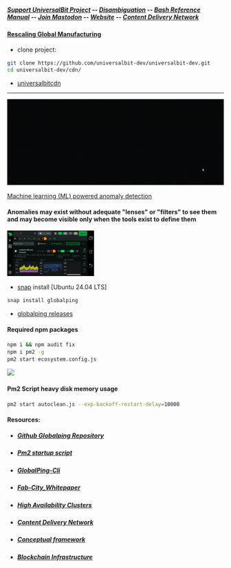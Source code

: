 ##### [Support UniversalBit Project](https://github.com/universalbit-dev/universalbit-dev/tree/main/support) -- [Disambiguation](https://en.wikipedia.org/wiki/Wikipedia:Disambiguation) -- [Bash Reference Manual](https://www.gnu.org/software/bash/manual/html_node/index.html) -- [Join Mastodon](https://mastodon.social/invite/wTHp2hSD) -- [Website](https://www.universalbit.it/) -- [Content Delivery Network](https://universalbitcdn.it/)

#### [Rescaling Global Manufacturing](https://github.com/universalbit-dev/CityGenerator/blob/master/Fab-City_Whitepaper.pdf) 

* clone project:
```bash
git clone https://github.com/universalbit-dev/universalbit-dev.git
cd universalbit-dev/cdn/
```

* [universalbitcdn](https://universalbitcdn.it)
---

<img src="https://github.com/universalbit-dev/universalbit-dev/blob/main/cdn/images/gif/content_delivery_network_live.gif" width="auto"></img>

[Machine learning (ML) powered anomaly detection](https://learn.netdata.cloud/docs/machine-learning-and-anomaly-detection/machine-learning-ml-powered-anomaly-detection)

#### Anomalies may exist without adequate "lenses" or "filters" to see them and may become visible only when the tools exist to define them
<img src="https://github.com/universalbit-dev/universalbit-dev/blob/main/cdn/images/netdata_android_device.jpg" width="40%"></img>

* [snap](https://snapcraft.io/docs/installing-snap-on-ubuntu) install [Ubuntu 24.04 LTS]
```bash
snap install globalping
```
* [globalping releases](https://github.com/jsdelivr/globalping-cli/releases)

#### Required npm packages 
```bash
npm i && npm audit fix
npm i pm2 -g
pm2 start ecosystem.config.js
```
<img src="https://github.com/universalbit-dev/universalbit-dev/blob/main/cdn/images/gif/cdn_ecosystem.gif" width="auto"></img>

#### Pm2 Script heavy disk memory usage
```bash
pm2 start autoclean.js --exp-backoff-restart-delay=10000
```


#### Resources:
* ##### [Github Globalping Repository](https://github.com/jsdelivr/globalping)
* ##### [Pm2 startup script](https://pm2.keymetrics.io/docs/usage/startup/)  
* ##### [GlobalPing-Cli](https://github.com/jsdelivr/globalping-cli)
* ##### [Fab-City_Whitepaper](https://github.com/universalbit-dev/CityGenerator/blob/master/Fab-City_Whitepaper.pdf)
* ##### [High Availability Clusters](https://github.com/universalbit-dev/HArmadillium)
* ##### [Content Delivery Network](https://universalbitcdn.it/spaces/)
* ##### [Conceptual framework](https://en.wikipedia.org/wiki/Conceptual_framework)
* ##### [Blockchain Infrastructure](https://github.com/universalbit-dev/universalbit-dev/tree/main/blockchain)

